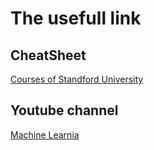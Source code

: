 # The usefull link 


## CheatSheet

[Courses of Standford University](https://stanford.edu/~shervine/teaching/)

## Youtube channel

[Machine Learnia](https://www.youtube.com/@MachineLearnia)
